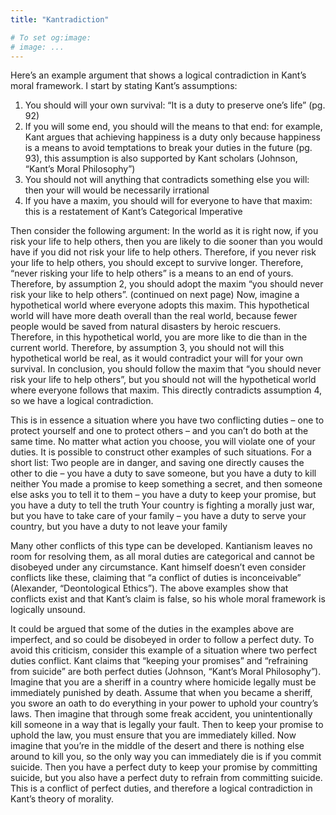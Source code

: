 ```yaml
---
title: "Kantradiction"

# To set og:image:
# image: ...
---
```


Here’s an example argument that shows a logical contradiction in Kant’s moral framework. I start by stating Kant’s assumptions:
1.	You should will your own survival: “It is a duty to preserve one’s life” (pg. 92)
2.	If you will some end, you should will the means to that end: for example, Kant argues that achieving happiness is a duty only because happiness is a means to avoid temptations to break your duties in the future (pg. 93), this assumption is also supported by Kant scholars (Johnson, “Kant’s Moral Philosophy”)
3.	You should not will anything that contradicts something else you will: then your will would be necessarily irrational
4.	If you have a maxim, you should will for everyone to have that maxim: this is a restatement of Kant’s Categorical Imperative

Then consider the following argument: In the world as it is right now, if you risk your life to help others, then you are likely to die sooner than you would have if you did not risk your life to help others. Therefore, if you never risk your life to help others, you should except to survive longer. Therefore, “never risking your life to help others” is a means to an end of yours. Therefore, by assumption 2, you should adopt the maxim “you should never risk your like to help others”. 
(continued on next page)
Now, imagine a hypothetical world where everyone adopts this maxim. This hypothetical world will have more death overall than the real world, because fewer people would be saved from natural disasters by heroic rescuers. Therefore, in this hypothetical world, you are more like to die than in the current world. Therefore, by assumption 3, you should not will this hypothetical world be real, as it would contradict your will for your own survival. In conclusion, you should follow the maxim that “you should never risk your life to help others”, but you should not will the hypothetical world where everyone follows that maxim. This directly contradicts assumption 4, so we have a logical contradiction.

This is in essence a situation where you have two conflicting duties – one to protect yourself and one to protect others – and you can’t do both at the same time. No matter what action you choose, you will violate one of your duties. It is possible to construct other examples of such situations. For a short list:
	Two people are in danger, and saving one directly causes the other to die – you have a duty to save someone, but you have a duty to kill neither
	You made a promise to keep something a secret, and then someone else asks you to tell it to them – you have a duty to keep your promise, but you have a duty to tell the truth
	Your country is fighting a morally just war, but you have to take care of your family – you have a duty to serve your country, but you have a duty to not leave your family

Many other conflicts of this type can be developed. Kantianism leaves no room for resolving them, as all moral duties are categorical and cannot be disobeyed under any circumstance. Kant himself doesn’t even consider conflicts like these, claiming that “a conflict of duties is inconceivable” (Alexander, “Deontological Ethics”). The above examples show that conflicts exist and that Kant’s claim is false, so his whole moral framework is logically unsound.

It could be argued that some of the duties in the examples above are imperfect, and so could be disobeyed in order to follow a perfect duty. To avoid this criticism, consider this example of a situation where two perfect duties conflict. Kant claims that “keeping your promises” and “refraining from suicide” are both perfect duties (Johnson, “Kant’s Moral Philosophy”). Imagine that you are a sheriff in a country where homicide legally must be immediately punished by death. Assume that when you became a sheriff, you swore an oath to do everything in your power to uphold your country’s laws. Then imagine that through some freak accident, you unintentionally kill someone in a way that is legally your fault. Then to keep your promise to uphold the law, you must ensure that you are immediately killed. Now imagine that you’re in the middle of the desert and there is nothing else around to kill you, so the only way you can immediately die is if you commit suicide. Then you have a perfect duty to keep your promise by committing suicide, but you also have a perfect duty to refrain from committing suicide. This is a conflict of perfect duties, and therefore a logical contradiction in Kant’s theory of morality.
